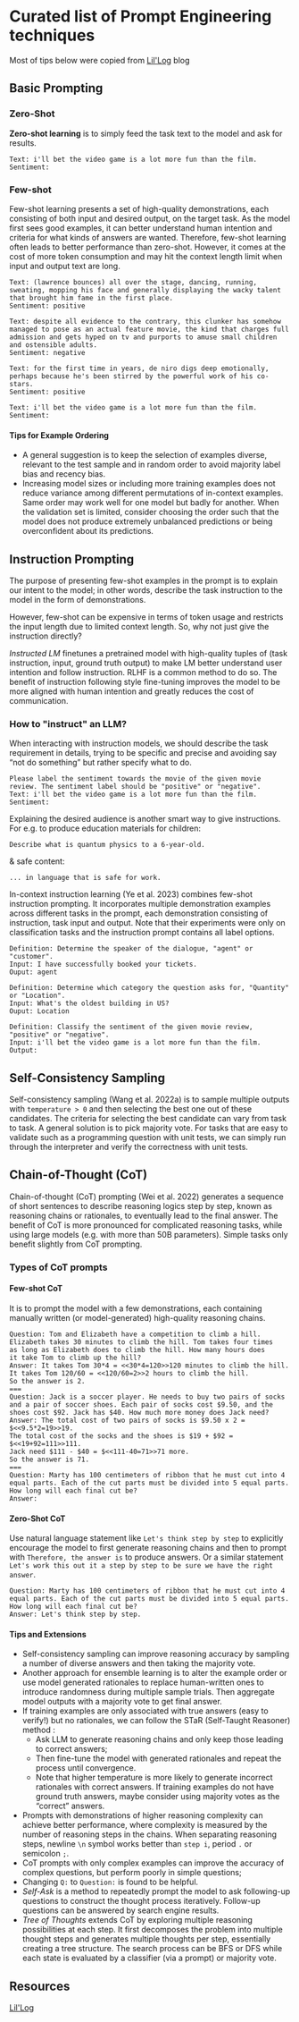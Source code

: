 # Curated list of Prompt Engineering techniques

Most of tips below were copied from [Lil'Log](https://lilianweng.github.io/posts/2023-03-15-prompt-engineering/)
blog

## Basic Prompting

### Zero-Shot

**Zero-shot learning** is to simply feed the task text to the model and ask for results.

```text
Text: i'll bet the video game is a lot more fun than the film.
Sentiment:
```

### Few-shot

Few-shot learning presents a set of high-quality demonstrations, each
consisting of both input and desired output, on the target task. As the
model first sees good examples, it can better understand human intention
and criteria for what kinds of answers are wanted. Therefore, few-shot
learning often leads to better performance than zero-shot. However, it
comes at the cost of more token consumption and may hit the context length
limit when input and output text are long.

```text
Text: (lawrence bounces) all over the stage, dancing, running, sweating, mopping his face and generally displaying the wacky talent that brought him fame in the first place.
Sentiment: positive

Text: despite all evidence to the contrary, this clunker has somehow managed to pose as an actual feature movie, the kind that charges full admission and gets hyped on tv and purports to amuse small children and ostensible adults.
Sentiment: negative

Text: for the first time in years, de niro digs deep emotionally, perhaps because he's been stirred by the powerful work of his co-stars.
Sentiment: positive

Text: i'll bet the video game is a lot more fun than the film.
Sentiment:
```

#### Tips for Example Ordering

- A general suggestion is to keep the selection of examples diverse, relevant
  to the test sample and in random order to avoid majority label bias and
  recency bias.
- Increasing model sizes or including more training examples does
  not reduce variance among different permutations of in-context examples. Same
  order may work well for one model but badly for another. When the
  validation set is limited, consider choosing the order such that the model
  does not produce extremely unbalanced predictions or being overconfident about
  its predictions.

## Instruction Prompting

The purpose of presenting few-shot examples in the prompt is to explain
our intent to the model; in other words, describe the task instruction
to the model in the form of demonstrations.

However, few-shot can be expensive in terms of token usage and restricts
the input length due to limited context length. So, why not just give
the instruction directly?

_Instructed LM_ finetunes a pretrained model with high-quality tuples
of (task instruction, input, ground truth output) to make LM better
understand user intention and follow instruction. RLHF
is a common method to do so. The benefit of instruction following style
fine-tuning improves the model to be more aligned with human intention
and greatly reduces the cost of communication.

### How to "instruct" an LLM?

When interacting with instruction models, we should describe the task
requirement in details, trying to be specific and precise and avoiding
say “not do something” but rather specify what to do.

```text
Please label the sentiment towards the movie of the given movie review. The sentiment label should be "positive" or "negative".
Text: i'll bet the video game is a lot more fun than the film.
Sentiment:
```

Explaining the desired audience is another smart way to give instructions.
For e.g. to produce education materials for children:

```text
Describe what is quantum physics to a 6-year-old.
```

& safe content:

```text
... in language that is safe for work.
```

In-context instruction learning (Ye et al. 2023) combines few-shot
instruction prompting. It incorporates multiple demonstration examples
across different tasks in the prompt, each demonstration consisting
of instruction, task input and output. Note that their experiments
were only on classification tasks and the instruction prompt contains
all label options.

```text
Definition: Determine the speaker of the dialogue, "agent" or "customer".
Input: I have successfully booked your tickets.
Ouput: agent

Definition: Determine which category the question asks for, "Quantity" or "Location".
Input: What's the oldest building in US?
Ouput: Location

Definition: Classify the sentiment of the given movie review, "positive" or "negative".
Input: i'll bet the video game is a lot more fun than the film.
Output:
```

## Self-Consistency Sampling

Self-consistency sampling (Wang et al. 2022a) is to sample multiple
outputs with `temperature > 0` and then selecting the best one out of
these candidates.
The criteria for selecting the best candidate
can vary from task to task. A general solution is to pick
majority vote. For tasks that are easy to validate such as
a programming question with unit tests, we can simply run
through the interpreter and verify the correctness with unit tests.

## Chain-of-Thought (CoT)

Chain-of-thought (CoT) prompting (Wei et al. 2022) generates a
sequence of short sentences to describe reasoning logics step by
step, known as reasoning chains or rationales, to eventually lead
to the final answer. The benefit of CoT is more pronounced for
complicated reasoning tasks, while using large models (e.g. with
more than 50B parameters). Simple tasks only benefit slightly
from CoT prompting.

### Types of CoT prompts

#### Few-shot CoT

It is to prompt the model with a few demonstrations, each containing
manually written (or model-generated) high-quality reasoning chains.

```text
Question: Tom and Elizabeth have a competition to climb a hill.
Elizabeth takes 30 minutes to climb the hill. Tom takes four times
as long as Elizabeth does to climb the hill. How many hours does
it take Tom to climb up the hill?
Answer: It takes Tom 30*4 = <<30*4=120>>120 minutes to climb the hill.
It takes Tom 120/60 = <<120/60=2>>2 hours to climb the hill.
So the answer is 2.
===
Question: Jack is a soccer player. He needs to buy two pairs of socks
and a pair of soccer shoes. Each pair of socks cost $9.50, and the
shoes cost $92. Jack has $40. How much more money does Jack need?
Answer: The total cost of two pairs of socks is $9.50 x 2 = $<<9.5*2=19>>19.
The total cost of the socks and the shoes is $19 + $92 = $<<19+92=111>>111.
Jack need $111 - $40 = $<<111-40=71>>71 more.
So the answer is 71.
===
Question: Marty has 100 centimeters of ribbon that he must cut into 4
equal parts. Each of the cut parts must be divided into 5 equal parts.
How long will each final cut be?
Answer:
```

#### Zero-Shot CoT

Use natural language statement like `Let's think step by step` to explicitly
encourage the model to first generate reasoning chains and then to
prompt with `Therefore, the answer is` to produce answers. Or a similar statement
`Let's work this out it a step by step to be sure we have the right answer`.

```text
Question: Marty has 100 centimeters of ribbon that he must cut into 4
equal parts. Each of the cut parts must be divided into 5 equal parts.
How long will each final cut be?
Answer: Let's think step by step.
```

#### Tips and Extensions

- Self-consistency sampling can improve reasoning accuracy by sampling
  a number of diverse answers and then taking the majority vote.
- Another approach for ensemble learning is to alter the example order or
  use model generated rationales to replace human-written ones to introduce
  randomness during multiple sample trials. Then aggregate model
  outputs with a majority vote to get final answer.
- If training examples are only associated with true answers (easy to
  verify!) but no rationales, we can follow the STaR (Self-Taught Reasoner) method :
  - Ask LLM to generate reasoning chains and only keep those leading to correct answers;
  - Then fine-tune the model with generated rationales and repeat the process
    until convergence.
  - Note that higher temperature is more likely to generate incorrect rationales
    with correct answers. If training examples do not have ground truth answers, maybe
    consider using majority votes as the “correct” answers.
- Prompts with demonstrations of higher reasoning complexity can achieve better
  performance, where complexity is measured by the number of reasoning steps in the
  chains. When separating reasoning steps, newline `\n` symbol works better than `step i`,
  period `.` or semicolon `;`.
- CoT prompts with only complex examples can improve the accuracy of complex
  questions, but perform poorly in simple questions;
- Changing `Q:` to `Question:` is found to be helpful.
- _Self-Ask_ is a method to repeatedly prompt the model to ask following-up
  questions to construct the thought process iteratively. Follow-up questions
  can be answered by search engine results.
- _Tree of Thoughts_ extends CoT by exploring multiple reasoning possibilities at
  each step. It first decomposes the problem into multiple thought steps and generates
  multiple thoughts per step, essentially creating a tree structure. The search process
  can be BFS or DFS while each state is evaluated by a classifier (via a
  prompt) or majority vote.

## Resources

[Lil'Log](https://lilianweng.github.io/posts/2023-03-15-prompt-engineering/)

